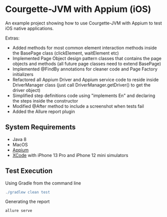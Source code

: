 # Courgette-JVM with Appium (iOS)
An example project showing how to use Courgette-JVM with Appium to test iOS native applications.

Extras:
* Added methods for most common element interaction methods inside the BasePage class (clickElement, waitElement etc)
* Implemented Page Object design pattern classes that contains the page objects and methods (all future page classes need to extend BasePage)
* Implemented @FindBy annotations for cleaner code and Page Factory initializers
* Refactored all Appium Driver and Appium service code to reside inside DriverManager class (just call DriverManager.getDriver() to get the driver object)
* Simplified step definitions code using "implements En" and declaring the steps inside the constructor
* Modified @After method to include a screenshot when tests fail
* Added the Allure report plugin
## System Requirements

* Java 8
* MacOS
* [Appium](https://appium.io/docs/en/about-appium/getting-started/?lang=en)
* [XCode](https://developer.apple.com/xcode/) with iPhone 13 Pro and iPhone 12 mini simulators

## Test Execution
Using Gradle from the command line
````gradle
./gradlew clean test
````

Generating the report
````java
allure serve
````